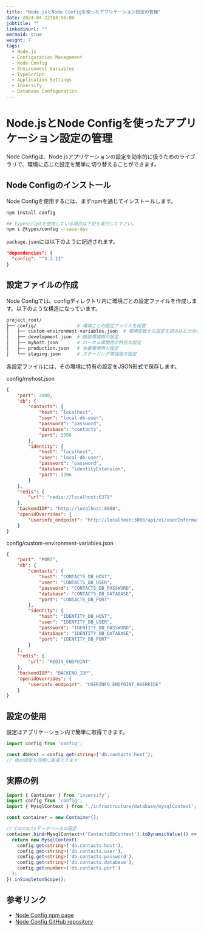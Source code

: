 ```yaml
---
title: "Node.jsとNode Configを使ったアプリケーション設定の管理"
date: 2024-04-22T08:56:00
jobtitle: ""
linkedinurl: ""
mermaid: true
weight: 7
tags:
  - Node.js
  - Configuration Management
  - Node Config
  - Environment Variables
  - TypeScript
  - Application Settings
  - Inversify
  - Database Configuration
---
```


# Node.jsとNode Configを使ったアプリケーション設定の管理

Node Configは、Node.jsアプリケーションの設定を効率的に扱うためのライブラリで、環境に応じた設定を簡単に切り替えることができます。

## Node Configのインストール

Node Configを使用するには、まずnpmを通じてインストールします。

```bash
npm install config

## typescriptを使用している場合は下記も実行して下さい。
npm i @types/config --save-dev
```

`package.json`には以下のように記述されます。

```json
"dependencies": {
  "config": "^3.3.11"
}
```

## 設定ファイルの作成

Node Configでは、configディレクトリ内に環境ごとの設定ファイルを作成します。以下のような構造になっています。

```bash
project_root/
├── config/               # 環境ごとの設定ファイルを保管
│   ├── custom-environment-variables.json  # 環境変数から設定を読み込むためのファイル
│   ├── development.json  # 開発環境用の設定
│   ├── myhost.json       # ローカル環境用の特別な設定
│   ├── production.json   # 本番環境用の設定
│   └── staging.json      # ステージング環境用の設定
```

各設定ファイルには、その環境に特有の設定をJSON形式で保存します。

config/myhost.json

```json
{
    "port": 3000,
    "db": {
        "contacts": {
            "host": "localhost",
            "user": "local-db-user",
            "password": "password",
            "database": "contacts",
            "port": 3306
        },
        "identity": {
            "host": "localhost",
            "user": "local-db-user",
            "password": "password",
            "database": "identityExtension",
            "port": 3306
        }
    },
    "redis": {
        "url": "redis://localhost:6379"
    },
    "backendIDP": "http://localhost:8080",
    "openidOverrides": {
        "userinfo_endpoint": "http://localhost:3000/api/v1/userInformation/enrich"
    }
}
```

config/custom-environment-variables.json

```json
{
    "port": "PORT",
    "db": {
        "contacts": {
            "host": "CONTACTS_DB_HOST",
            "user": "CONTACTS_DB_USER",
            "password": "CONTACTS_DB_PASSWORD",
            "database": "CONTACTS_DB_DATABASE",
            "port": "CONTACTS_DB_PORT"
        },
        "identity": {
            "host": "IDENTITY_DB_HOST",
            "user": "IDENTITY_DB_USER",
            "password": "IDENTITY_DB_PASSWORD",
            "database": "IDENTITY_DB_DATABASE",
            "port": "IDENTITY_DB_PORT"
        }
    },
    "redis": {
        "url": "REDIS_ENDPOINT"
    },
    "backendIDP": "BACKEND_IDP",
    "openidOverrides": {
        "userinfo_endpoint": "USERINFO_ENDPOINT_OVERRIDE"
    }    
}
```

## 設定の使用

設定はアプリケーション内で簡単に取得できます。

```typescript
import config from 'config';

const dbHost = config.get<string>('db.contacts.host');
// 他の設定も同様に取得できます

```

## 実際の例

```typescript
import { Container } from 'inversify';
import config from 'config';
import { MysqlContext } from './infrastructure/database/mysqlContext';

const container = new Container();

// Contactsデータベースの設定
container.bind<MysqlContext>('ContactsDbContext').toDynamicValue(() => {
  return new MysqlContext(
    config.get<string>('db.contacts.host'),
    config.get<string>('db.contacts.user'),
    config.get<string>('db.contacts.password'),
    config.get<string>('db.contacts.database'),
    config.get<number>('db.contacts.port')
  );
}).inSingletonScope();


```

## 参考リンク

- [Node Config npm page](https://chat.openai.com/c/9cba7467-7141-454a-a429-908e166a869c#:~:text=Node%20Config%20npm%20page)
- [Node Config GitHub repository](https://github.com/node-config/node-config)
